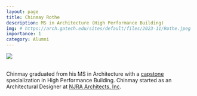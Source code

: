 ```yaml
---
layout: page
title: Chinmay Rothe
description: MS in Architecture (High Performance Building)
img: # https://arch.gatech.edu/sites/default/files/2023-11/Rothe.jpeg
importance: 1
category: Alumni
---
```


<div class="profile mb-3"> 
<img src="https://arch.gatech.edu/sites/default/files/2023-11/Rothe.jpeg" class="img-fluid z-depth-1 rounded"/>
</div>
<br>

Chinmay graduated from his MS in Architecture with a [capstone](/projects/1_capstone) specialization in High Performance Building. Chinmay started as an Architectural Designer at [NJRA Architects, Inc](https://njraarchitects.com/).